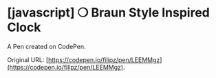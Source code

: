 # [javascript] ❍  Braun Style Inspired Clock

A Pen created on CodePen.

Original URL: [https://codepen.io/filipz/pen/LEEMMgz](https://codepen.io/filipz/pen/LEEMMgz).

